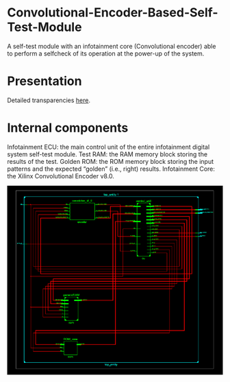 # Convolutional-Encoder-Based-Self-Test-Module
A self-test module with an infotainment core (Convolutional encoder) able to perform a selfcheck of its operation at the power-up of the system.

# Presentation
Detailed transparencies [here](SSDS_Presentation.pdf).

# Internal components
Infotainment ECU: the main control unit of the entire infotainment digital system self-test module.
Test RAM: the RAM memory block storing the results of the test.
Golden ROM: the ROM memory block storing the input patterns and the expected “golden” (i.e., right) results.
Infotainment Core: the Xilinx Convolutional Encoder v8.0.

![Top entity](/Top_entity.png)
